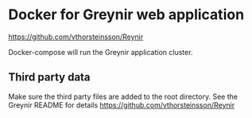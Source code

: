 # Docker for Greynir web application
https://github.com/vthorsteinsson/Reynir

Docker-compose will run the Greynir application cluster.

## Third party data
Make sure the third party files are added to the root directory. See the Greynir README for details
https://github.com/vthorsteinsson/Reynir
